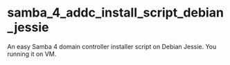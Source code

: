 # samba_4_addc_install_script_debian_jessie
An easy Samba 4 domain controller installer script on Debian Jessie. You running it on VM.
